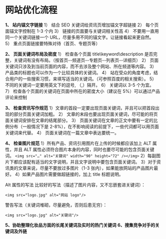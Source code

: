 # 网站优化流程

**1、 站内锚文字链接**
1） 结合 SEO 关键词给资讯页增加锚文字超链接
2） 每个页面锚文字控制在 1-3 个内
3） 链接的页面要与关键词相关性高
4） 不要用一直用同一个关键词链接一个 URL，尽量多用不同的锚文字。让链接看起来更自然。
5） 重点页面链接要特殊对待（首页、专题页等）

**2、 页面关键词布局及密度**
1） 检查各个页面 title\keyword\description 是否完整，关键词有没有布局。（按首页--频道页--专题页--列表页--详细页）
2） 页面关键词只涉及到当前页面的内容，而不去涉及整个网站、所在频道等内容。
3） 产品类的标题也可以作为一个比较具体的关键词。
4） 站在受众的角度考虑，结合用户的一些搜索习惯，来填写适当的关键词。（可参照百度的相关搜索）。
5） 不同的关键词一定要用英文下的逗号, （,）隔开。
6） 关键词以 3-5 个为宜。
7） 检查各个页面的关键词在页面中所在的密度大小（建议在 5%）可以通过产品评论来控制

**3、 检查资讯写作规范**
1）文章的首段一定要出现页面关键词，并且可以把首段出现的部分页面关键词加粗。
2） 文章的末段也要出现页面关键词，尽可能的将页面关键词安排在文章的结尾部分。
3） 页面关键词在文章的正文中要有一定的比例分布（一般情况下是 2-8%），在不影响阅读的前提下，一些代词都可以用页面关键词来代替。
4） 页面关键词在一篇文章中表达要统一。

**4、 检查图片规范**
1）所有产品、资讯引用图片在上传的时候都应该加上 ALT 属性，并且 ALT 属性必须符合图片本身的内容，同时也要尽可能的包含页面关键词。 `<img src="…" alt="关键词" width="90" height="72" /></img>`
2）每副图片下都应该配有适当的文字说明，并且文字说明中要包含页面关键词。
3）对于资讯类的文章来说，尽量不要放过多图片（1-3 张内），如果能放网站的产品图片最好。
4）如果产品图片需要做超链接的，加上 title 标题说明。

Alt 属性的写法
比较好的写法（描述了图片内容，又不忘嵌套进关键词）：

```
<img src="logo.jpg" alt="网站 logo"/>
```

警告写法（关键词堆砌，尽量避免，否则后患无穷）：

```
<img src="logo.jpg" alt="关键词"/>
```

**5、协助整理化妆品方面的长尾关键词及实时的热门关键词**
**6、搜集竞争对手的关键词及外链**